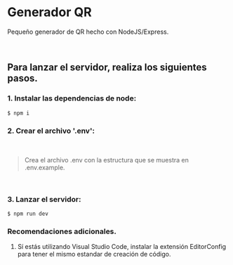 # Generador QR

Pequeño generador de QR hecho con NodeJS/Express.

<br>

## Para lanzar el servidor, realiza los siguientes pasos.

### 1. Instalar las dependencias de node:

```sh
$ npm i
```

### 2. Crear el archivo '.env':

<br>

> Crea el archivo .env con la estructura que se muestra en .env.example.

<br>

### 3. Lanzar el servidor:

```
$ npm run dev
```

### Recomendaciones adicionales.

1. Sí estás utilizando Visual Studio Code, instalar la extensión EditorConfig
   para tener el mismo estandar de creación de código.
